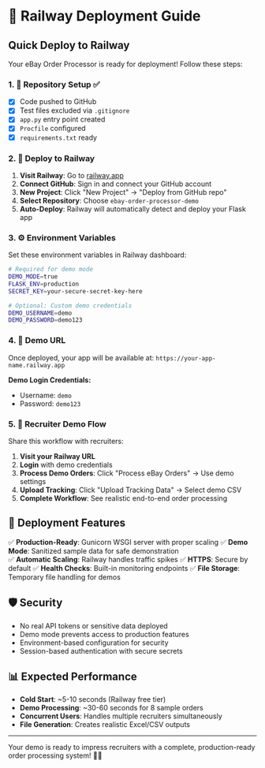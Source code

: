 # 🚀 Railway Deployment Guide

## Quick Deploy to Railway

Your eBay Order Processor is ready for deployment! Follow these steps:

### 1. 📁 Repository Setup ✅
- [x] Code pushed to GitHub
- [x] Test files excluded via `.gitignore`
- [x] `app.py` entry point created
- [x] `Procfile` configured
- [x] `requirements.txt` ready

### 2. 🚂 Deploy to Railway

1. **Visit Railway**: Go to [railway.app](https://railway.app)
2. **Connect GitHub**: Sign in and connect your GitHub account
3. **New Project**: Click "New Project" → "Deploy from GitHub repo"
4. **Select Repository**: Choose `ebay-order-processor-demo`
5. **Auto-Deploy**: Railway will automatically detect and deploy your Flask app

### 3. ⚙️ Environment Variables

Set these environment variables in Railway dashboard:

```bash
# Required for demo mode
DEMO_MODE=true
FLASK_ENV=production
SECRET_KEY=your-secure-secret-key-here

# Optional: Custom demo credentials
DEMO_USERNAME=demo
DEMO_PASSWORD=demo123
```

### 4. 🎪 Demo URL

Once deployed, your app will be available at: `https://your-app-name.railway.app`

**Demo Login Credentials:**
- Username: `demo`
- Password: `demo123`

### 5. 🎯 Recruiter Demo Flow

Share this workflow with recruiters:

1. **Visit your Railway URL**
2. **Login** with demo credentials
3. **Process Demo Orders**: Click "Process eBay Orders" → Use demo settings
4. **Upload Tracking**: Click "Upload Tracking Data" → Select demo CSV
5. **Complete Workflow**: See realistic end-to-end order processing

## 🔧 Deployment Features

✅ **Production-Ready**: Gunicorn WSGI server with proper scaling
✅ **Demo Mode**: Sanitized sample data for safe demonstration  
✅ **Automatic Scaling**: Railway handles traffic spikes
✅ **HTTPS**: Secure by default
✅ **Health Checks**: Built-in monitoring endpoints
✅ **File Storage**: Temporary file handling for demos

## 🛡️ Security

- No real API tokens or sensitive data deployed
- Demo mode prevents access to production features
- Environment-based configuration for security
- Session-based authentication with secure secrets

## 📊 Expected Performance

- **Cold Start**: ~5-10 seconds (Railway free tier)
- **Demo Processing**: ~30-60 seconds for 8 sample orders
- **Concurrent Users**: Handles multiple recruiters simultaneously
- **File Generation**: Creates realistic Excel/CSV outputs

---

Your demo is ready to impress recruiters with a complete, production-ready order processing system! 🎪✨ 